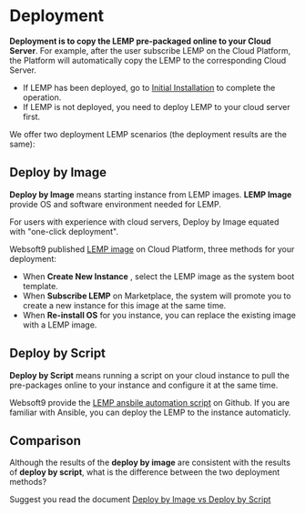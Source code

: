 # Deployment

**Deployment is to copy the LEMP pre-packaged online to your Cloud Server**. For example, after the user subscribe LEMP on the Cloud Platform, the Platform will automatically copy the LEMP to the corresponding Cloud Server.

- If LEMP has been deployed, go to [Initial Installation](/stack-installation.md) to complete the operation.
- If LEMP is not deployed, you need to deploy LEMP to your cloud server first.

We offer two deployment LEMP scenarios (the deployment results are the same):

## Deploy by Image

**Deploy by Image** means starting instance from LEMP images. **LEMP Image** provide OS and software environment needed for LEMP.

For users with experience with cloud servers, Deploy by Image equated with "one-click deployment".

Websoft9 published [LEMP image](https://apps.websoft9.com/lnmp) on Cloud Platform, three methods for your deployment:

* When **Create New Instance** , select the LEMP image as the system boot template.
* When **Subscribe LEMP** on Marketplace, the system will promote you to create a new instance for this image at the same time.
* When **Re-install OS** for you instance, you can replace the existing image with a LEMP image.

## Deploy by Script

**Deploy by Script** means running a script on your cloud instance to pull the pre-packages online to your instance and configure it at the same time.

Websoft9 provide the [LEMP ansbile automation script](https://github.com/Websoft9/ansible-lnmp) on Github. If you are familiar with Ansible, you can deploy the LEMP to the instance automaticly.

## Comparison

Although the results of the **deploy by image** are consistent with the results of **deploy by script**, what is the difference between the two deployment methods?

Suggest you read the document [Deploy by Image vs Deploy by Script](https://support.websoft9.com/docs/faq/bz-product.html#deployment-comparison)
